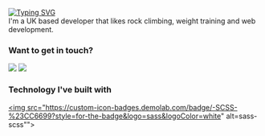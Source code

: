 <a href="https://git.io/typing-svg"><img src="https://readme-typing-svg.demolab.com?font=&weight=600&duration=3000&pause=1500&color=C9D1D9&vCenter=true&width=432&height=22&lines=Hi+there%2C+I'm+Laurenz!" alt="Typing SVG" /></a><br /> I'm a UK based developer that likes rock climbing, weight training and web development.

### Want to get in touch?
<a href="mailto:laurenzguevara@outlook.com"><img src="https://custom-icon-badges.demolab.com/badge/-Outlook-%230078D4?style=for-the-badge&logo=microsoftoutlook&logoColor=white"></a>
<a href="https://www.linkedin.com/in/laurenzguevara/"><img src="https://custom-icon-badges.demolab.com/badge/-Linkedin-%230A66C2?style=for-the-badge&logo=linkedin&logoColor=white"></a>

### Technology I've built with
<a href="https://sass-lang.com/"><img src="https://custom-icon-badges.demolab.com/badge/-SCSS-%23CC6699?style=for-the-badge&logo=sass&logoColor=white" alt=sass-scss""></a>
